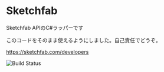 # Sketchfab
Sketchfab APIのC#ラッパーです


このコードをそのまま使えるようにしました。自己責任でどうぞ。


https://sketchfab.com/developers

![Build Status](https://kaorun55.visualstudio.com/DefaultCollection/_apis/public/build/definitions/3dd3265d-5522-4974-9fea-a13f5ce32950/33/badge)
